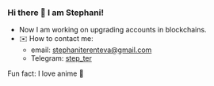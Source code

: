 ### Hi there 👋 I am Stephani!

- Now I am working on upgrading accounts in blockchains.
- ✉️ How to contact me:
  - email: stephaniterenteva@gmail.com
  - Telegram: [step_ter](https://t.me/step_ter)

 
Fun fact: I love anime 🦄 
